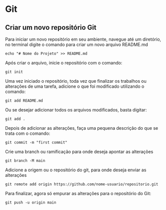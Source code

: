 # Git

## Criar um novo repositório Git

Para iniciar um novo repositório em seu ambiente, navegue até um diretório, no terminal digite o comando para criar um novo arquivo README.md

    echo "# Nome do Projeto" >> README.md 

Após criar o arquivo, inicie o repositório com o comando:

    git init 

Uma vez iniciado o repositório, toda vez que finalizar os trabalhos ou alterações de uma tarefa, adicione o que foi modificado utilizando o comando:

    git add README.md 

Ou se desejar adicionar todos os arquivos modificados, basta digitar:

    git add .

Depois de adicionar as alterações, faça uma pequena descrição do que se trata com o comando:

    git commit -m "first commit" 

Crie uma branch ou ramificação para onde deseja apontar as alterações

    git branch -M main 

Adicione a origem ou o repositório do git, para onde deseja enviar as alterações

    git remote add origin https://github.com/nome-usuario/repositorio.git

Para finalizar, agora só empurar as alterações para o repositório do Git:

    git push -u origin main